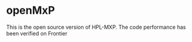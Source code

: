 # openMxP
This is the open source version of HPL-MXP. The code performance has been verified on Frontier
